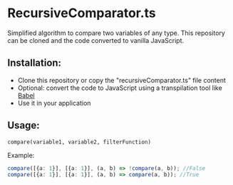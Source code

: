 # RecursiveComparator.ts

Simplified algorithm to compare two variables of any type. This repository can be cloned
and the code converted to vanilla JavaScript. 

## Installation:

- Clone this repository or copy the "recursiveComparator.ts" file content
- Optional: convert the code to JavaScript using a transpilation tool like [Babel](https://babeljs.io/docs/en/)
- Use it in your application

## Usage:

`compare(variable1, variable2, filterFunction)`

Example:

```ts
compare([{a: 1}], [{a: 1}], (a, b) => !compare(a, b)); //False
compare([{a: 1}], [{a: 1}], (a, b) => compare(a, b)); //True
```

